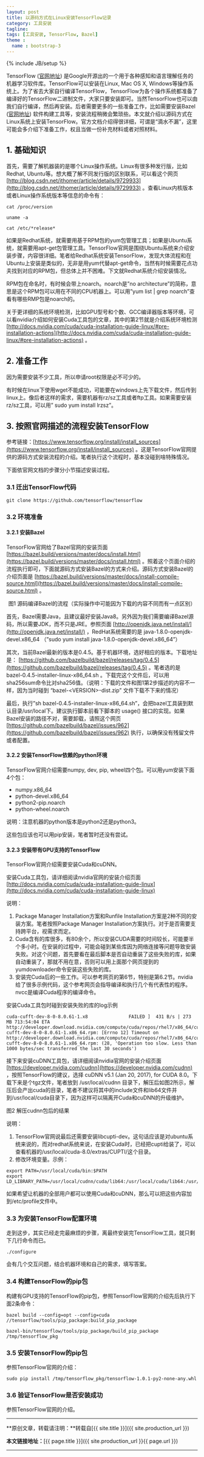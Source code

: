 ```yaml
---
layout: post
title: 以源码方式在Linux安装TensorFlow记录
category: 工具安装
tagline: 
tags: [工具安装, TensorFlow, Bazel]
theme :
  name : bootstrap-3
---
```

{% include JB/setup %}

TensorFlow ([官网地址](https://www.tensorflow.org/)) 是Google开源出的一个用于各种感知和语言理解任务的机器学习软件库。TensorFlow可以安装在Linux, Mac OS X, Windows等操作系统上。为了省去大家自行编译TensorFlow，TensorFlow为各个操作系统都准备了编译好的TensorFlow二进制文件，大家只要安装即可。当然TensorFlow也可以由我们自行编译，然后再安装。后者需要更多的一些准备工作，比如需要安装Bazel ([官网地址](https://bazel.build/)) 软件构建工具等，安装流程稍微会繁琐些。本文就介绍以源码方式在Linux系统上安装TensorFlow。官方文档介绍得很详细，可谓是“滴水不漏”，这里可能会多介绍下准备工作，权且当做一份补充材料或者对照材料。

## 1. 基础知识

首先，需要了解机器装的是哪个Linux操作系统。Linux有很多种发行版，比如Redhat, Ubuntu等。想大概了解不同发行版的区别联系，可以看这个网页 [http://blog.csdn.net/ithomer/article/details/9729933](http://blog.csdn.net/ithomer/article/details/9729933) 。查看Linux内核版本或者Linux操作系统版本等信息的命令有：

```
cat /proc/version

uname -a

cat /etc/*release*
```

如果是Redhat系统，就需要用基于RPM包的yum包管理工具；如果是Ubuntu系统，就需要用apt-get包管理工具。TensorFlow官网是围绕Ubuntu系统来介绍安装步骤，内容很详细。笔者给Redhat系统安装TensorFlow，发现大体流程和在Ubuntu上安装是类似的，无非是用yum代替apt-get命令，当然有时候需要花点功夫找到对应的RPM包，但总体上并不困难。下文就Redhat系统介绍安装情况。

RPM包在命名时，有时候会带上noarch。noarch是”no architecture”的简称，意思是这个RPM包可以用在不同的CPU机器上。可以用”yum list \| grep noarch”查看有哪些RMP包是noarch的。

关于更详细的系统环境检测，比如GPU型号和个数、GCC编译器版本等环境，可以看nvidia介绍如何安装Cuda工具包的文章，其中的第2节就是介绍系统环境检测 [http://docs.nvidia.com/cuda/cuda-installation-guide-linux/#pre-installation-actions](http://docs.nvidia.com/cuda/cuda-installation-guide-linux/#pre-installation-actions) 。

## 2. 准备工作

因为需要安装不少工具，所以申请root权限是必不可少的。

有时候在linux下使用wget不能成功，可能要在windows上先下载文件，然后传到linux上。像后者这样的需求，需要机器有rz/sz工具或者ftp工具。如果需要安装rz/sz工具，可以用” sudo yum install lrzsz”。

## 3. 按照官网描述的流程安装TensorFlow

参考链接：[https://www.tensorflow.org/install/install_sources](https://www.tensorflow.org/install/install_sources) 。这是TensorFlow官网提供的源码方式安装流程的介绍。笔者执行这个流程时，基本没碰到啥特殊情况。

下面依官网文档的步骤分小节描述安装过程。

### 3.1 迁出TensorFlow代码

```
git clone https://github.com/tensorflow/tensorflow
```

### 3.2 环境准备

#### 3.2.1 安装Bazel

TensorFlow官网给了Bazel官网的安装页面 [https://bazel.build/versions/master/docs/install.html](https://bazel.build/versions/master/docs/install.html) 。照着这个页面介绍的流程执行即可，下面就源码方式安装Bazel的方式来介绍。源码方式安装Bazel的介绍页面是 [https://bazel.build/versions/master/docs/install-compile-source.html](https://bazel.build/versions/master/docs/install-compile-source.html) 。

<div align="center">
  <img src="/images/2017-04-13-install-tensorflow-on-linux-from-sources-figure1.jpg" style="max-width:854; text-align:center" alt=""/>
  <br/>
图1 源码编译Bazel的流程（实际操作中可能因为下载的内容不同而有一点区别）
</div>

首先，Bazel需要Java，且建议最好安装Java8。另外因为我们需要编译Bazel源码，所以需要JDK，而不只是JRE。参照页面 [http://openjdk.java.net/install/](http://openjdk.java.net/install/) ，RedHat系统需要的是 java-1.8.0-openjdk-devel.x86_64 （”sudo yum install java-1.8.0-openjdk-devel.x86_64”）

其次，当前Bazel最新的版本是0.4.5。基于机器环境，选好相应的版本。下载地址是： [https://github.com/bazelbuild/bazel/releases/tag/0.4.5](https://github.com/bazelbuild/bazel/releases/tag/0.4.5) 。笔者选的是 bazel-0.4.5-installer-linux-x86_64.sh 。下载完这个文件后，可以用sha256sum命令比对sha256值。（说明：下载的文件和图1第2步描述的内容不一样，因为当时碰到 “bazel-\<VERSION\>-dist.zip” 文件下载不下来的情况）

最后，执行”sh bazel-0.4.5-installer-linux-x86_64.sh”，会把bazel工具装到默认目录/usr/local下。建议执行脚本前看下脚本的 usage() 接口的实现。如果Bazel安装的路径不对，需要卸载，请照这个网页 [https://github.com/bazelbuild/bazel/issues/962](https://github.com/bazelbuild/bazel/issues/962) 执行，以确保没有残留文件或者配置。

#### 3.2.2 安装TensorFlow依赖的python环境

TensorFlow官网介绍需要numpy, dev, pip, wheel四个包。可以用yum安装下面4个包：
+ numpy.x86_64
+ python-devel.x86_64
+ python2-pip.noarch
+ python-wheel.noarch

说明：注意机器的python版本是python2还是python3。

这些包应该也可以用pip安装，笔者暂时还没有尝试。

#### 3.2.3 安装带有GPU支持的TensorFlow

TensorFlow官网介绍需要安装Cuda和cuDNN。

安装Cuda工具包，请详细阅读nvidia官网的安装介绍页面 [http://docs.nvidia.com/cuda/cuda-installation-guide-linux](http://docs.nvidia.com/cuda/cuda-installation-guide-linux)

说明：
1. Package Manager Installation方案和Runfile Installation方案是2种不同的安装方案。笔者按照Package Manager Installation方案执行。对于是否需要支持跨平台，视需求而定。
2. Cuda含有的库很多，有80余个，所以安装CUDA需要的时间较长，可能要半个多小时。在安装的过程中，可能会碰到某些库因为网络连接等问题导致安装失败。对这个问题，首先要看在最后脚本是否自动重装了这些失败的库，如果自动重装了，那就不用在意，否则可以用上面那个网页提到的yumdownloader命令安装这些失败的库。
3. 安装完Cuda后的一些工作。可以参考网页的第6节，特别是第6.2节。nvidia给了很多示例代码，这个参考网页会指导编译和执行几个有代表性的程序。nvcc是编译Cuda程序的编译命令。

安装Cuda工具包时碰到安装失败的库的log示例

```
cuda-cufft-dev-8-0-8.0.61-1.x8               FAILED ]  431 B/s | 273 MB 713:54:04 ETA
http://developer.download.nvidia.com/compute/cuda/repos/rhel7/x86_64/cuda-cufft-dev-8-0-8.0.61-1.x86_64.rpm: [Errno 12] Timeout on http://developer.download.nvidia.com/compute/cuda/repos/rhel7/x86_64/cuda-cufft-dev-8-0-8.0.61-1.x86_64.rpm: (28, 'Operation too slow. Less than 1000 bytes/sec transferred the last 30 seconds')
```

接下来安装cuDNN工具包，请详细阅读nvidia官网的安装介绍页面 [https://developer.nvidia.com/cudnn](https://developer.nvidia.com/cudnn) ，按照TensorFlow的建议，选择 cuDNN v5.1 (Jan 20, 2017), for CUDA 8.0。下载下来是个tgz文件，笔者放到 /usr/local/cudnn 目录下，解压后如图2所示，解压后会产出cuda的目录，笔者不建议将其中的include文件和lib64文件并到/usr/local/cuda目录下，因为这样可以隔离开Cuda和cuDNN的升级维护。

<div align="center">
  <img src="/images/2017-04-13-install-tensorflow-on-linux-from-sources-figure2.jpg" style="max-width:480; text-align:center" alt=""/>
</div>
图2 解压cudnn包后的结果

说明：
1. TensorFlow官网说最后还需要安装libcupti-dev。这句话应该是对ubuntu系统来说的，而对redhat系统来说，在安装Cuda时，已经把cupti给装了，可以查看机器的/usr/local/cuda-8.0/extras/CUPTI/这个目录。
2. 修改环境变量。示例：
```
export PATH=/usr/local/cuda/bin:$PATH
export LD_LIBRARY_PATH=/usr/local/cudnn/cuda/lib64:/usr/local/cuda/lib64:/usr/local/cuda/extras/CUPTI/lib64:$LD_LIBRARY_PATH
```
如果希望让机器的全部用户都可以使用Cuda和cuDNN，那么可以把这些内容加到/etc/profile文件中。

### 3.3 为安装TensorFlow配置环境

走到这步，其实已经走完最麻烦的步骤，离最终安装完TensorFlow工具，就只剩下几行命令而已。
```
./configure
```
会有几个交互问题，结合机器环境和自己的需求，填写答案。

### 3.4 构建TensorFlow的pip包

构建有GPU支持的TensorFlow的pip包，参照TensorFlow官网的介绍先后执行下面2条命令：
```
bazel build --config=opt --config=cuda //tensorflow/tools/pip_package:build_pip_package

bazel-bin/tensorflow/tools/pip_package/build_pip_package /tmp/tensorflow_pkg
```

### 3.5 安装TensorFlow的pip包

参照TensorFlow官网的介绍：
```
sudo pip install /tmp/tensorflow_pkg/tensorflow-1.0.1-py2-none-any.whl
```

### 3.6 验证TensorFlow是否安装成功

参照TensorFlow官网的介绍。

* * *

**原创文章，转载请注明：**转载自[{{ site.title }}]({{ site.production_url }})

**本文链接地址：**[{{ page.title }}]({{ site.production_url }}{{ page.url }})

* * *
